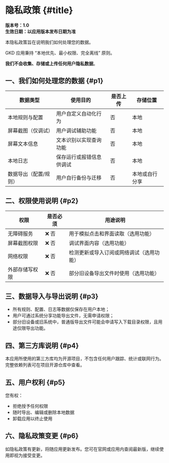 # 隐私政策 {#title}

**版本号：1.0**  
**生效日期：以应用版本发布日期为准**

本隐私政策旨在说明我们如何处理您的数据。

GKD 应用秉持 “本地优先、最小权限、完全离线” 原则。

**我们不会收集、存储或上传任何用户隐私数据**。

## 一、我们如何处理您的数据 {#p1}

| 数据类型              | 使用目的                 | 是否上传 | 存储位置       |
| --------------------- | ------------------------ | -------- | -------------- |
| 本地规则与配置        | 用户自定义自动化行为     | 否       | 本地           |
| 屏幕截图（仅调试）    | 用户调试辅助功能         | 否       | 本地           |
| 屏幕文本信息          | 文本识别以实现查询功能   | 否       | 本地           |
| 本地日志              | 保存运行或报错信息供调试 | 否       | 本地           |
| 数据导出（配置/规则） | 用户自行备份与迁移       | 否       | 本地或自行分享 |

## 二、权限使用说明 {#p2}

| 权限           | 是否必须 | 用途说明                                 |
| -------------- | -------- | ---------------------------------------- |
| 无障碍服务     | ❌ 否    | 用于模拟点击和界面读取（选用功能）       |
| 屏幕截图权限   | ❌ 否    | 调试界面内容（选用功能）                 |
| 网络权限       | ❌ 否    | 检测更新或导入订阅或网络调试（选用功能） |
| 外部存储写权限 | ❌ 否    | 部分旧设备导出文件时使用（选用功能）     |

## 三、数据导入与导出说明 {#p3}

- 所有规则、配置、日志等数据仅保存在用户本地；
- 用户可通过系统分享功能导出文件，无需申请权限；
- 部分旧设备或旧系统中，普通版导出文件可能会申请写入下载目录权限，且用途仅限导出功能。

## 四、第三方库说明 {#p4}

本应用所使用的第三方库均为开源项目，不包含任何用户跟踪、统计或联网行为。完整依赖列表可在项目开源仓库中查看。

## 五、用户权利 {#p5}

您有权：

- 拒绝授予任何权限
- 随时导出、编辑或删除本地数据
- 卸载应用以终止使用

## 六、隐私政策变更 {#p6}

如隐私政策有更新，将随应用更新发布。您可在官网或应用内查阅最新版，继续使用即视为接受变更。
